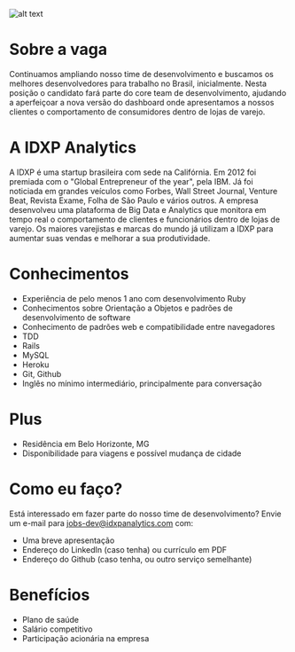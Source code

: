 ![alt text](http://www.idxpanalytics.com/img/logo.png "IDXP Analytics")

# Sobre a vaga
Continuamos ampliando nosso time de desenvolvimento e buscamos os melhores desenvolvedores para trabalho no Brasil, inicialmente. Nesta posição o candidato fará parte do core team de desenvolvimento, ajudando a aperfeiçoar a nova versão do dashboard onde apresentamos a nossos clientes o comportamento de consumidores dentro de lojas de varejo.

# A IDXP Analytics
A IDXP é uma startup brasileira com sede na Califórnia. Em 2012 foi premiada com o "Global Entrepreneur of the year", pela IBM. Já foi noticiada em grandes veículos como Forbes, Wall Street Journal, Venture Beat, Revista Exame, Folha de São Paulo e vários outros. 
A empresa desenvolveu uma plataforma de Big Data e Analytics que monitora em tempo real o comportamento de clientes e funcionários dentro de lojas de varejo. Os maiores varejistas e marcas do mundo já utilizam a IDXP para aumentar suas vendas e melhorar a sua produtividade.

# Conhecimentos
- Experiência de pelo menos 1 ano com desenvolvimento Ruby
- Conhecimentos sobre Orientação a Objetos e padrões de desenvolvimento de software
- Conhecimento de padrões web e compatibilidade entre navegadores
- TDD
- Rails
- MySQL
- Heroku
- Git, Github
- Inglês no mínimo intermediário, principalmente para conversação

# Plus
- Residência em Belo Horizonte, MG
- Disponibilidade para viagens e possível mudança de cidade

# Como eu faço?
Está interessado em fazer parte do nosso time de desenvolvimento?
Envie um e-mail para jobs-dev@idxpanalytics.com com:
- Uma breve apresentação
- Endereço do LinkedIn (caso tenha) ou currículo em PDF
- Endereço do Github (caso tenha, ou outro serviço semelhante)

# Benefícios
- Plano de saúde
- Salário competitivo
- Participação acionária na empresa
